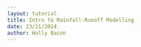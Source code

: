 ```yaml
---
layout: tutorial
title: Intro to Rainfall-Runoff Modelling
date: 23/11/2024
author: Holly Bacon
---
```

